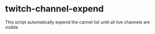 # twitch-channel-expend
This script automatically expend the cannel list until all live channels are visible
